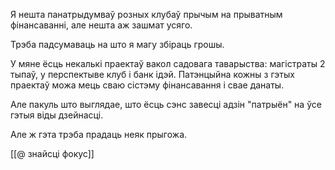 Я нешта панатрыдумваў розных клубаў прычым на прыватным фінансаванні, але нешта аж зашмат усяго.

Трэба падсумаваць на што я магу збіраць грошы.

У мяне ёсць некалькі праектаў вакол садовага таварыства: магістраты 2 тыпаў, у перспектыве клуб і банк ідэй. Патэнцыйна кожны з гэтых праектаў можа мець сваю сістэму фінансавання і свае данаты. 

Але пакуль што выглядае, што ёсць сэнс завесці адзін "патрыён" на ўсе гэтыя віды дзейнасці. 

Але ж гэта трэба прадаць неяк прыгожа.

[[@ знайсці фокус]]


